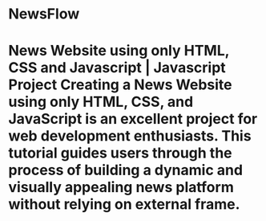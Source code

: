 # NewsFlow
# News Website using only HTML, CSS and Javascript | Javascript Project  Creating a News Website using only HTML, CSS, and JavaScript is an excellent project for web development enthusiasts. This tutorial guides users through the process of building a dynamic and visually appealing news platform without relying on external frame.
